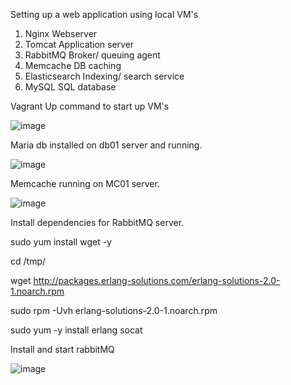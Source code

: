 Setting up a web application using local VM's

1) Nginx Webserver
2) Tomcat Application server
3) RabbitMQ Broker/ queuing agent
4) Memcache DB caching
5) Elasticsearch Indexing/ search service
6) MySQL SQL database

Vagrant Up command to start up VM's

![image](https://user-images.githubusercontent.com/117186369/205487605-0b682970-db81-46d6-be55-7c0a9d5f9d0c.png)

Maria db installed on db01 server and running.

![image](https://user-images.githubusercontent.com/117186369/205489320-7606e91f-f252-4ef0-b39f-5b1ed3a88b5c.png)

Memcache running on MC01 server.

![image](https://user-images.githubusercontent.com/117186369/205491522-309c58ef-4b21-4d54-bef3-9c33910ddf47.png)

Install dependencies for RabbitMQ server.

sudo yum install wget -y

cd /tmp/

wget http://packages.erlang-solutions.com/erlang-solutions-2.0-1.noarch.rpm

sudo rpm -Uvh erlang-solutions-2.0-1.noarch.rpm

sudo yum -y install erlang socat

Install and start rabbitMQ

![image](https://user-images.githubusercontent.com/117186369/205492477-f623c8c5-26ea-4846-acb4-290a456af2bf.png)

